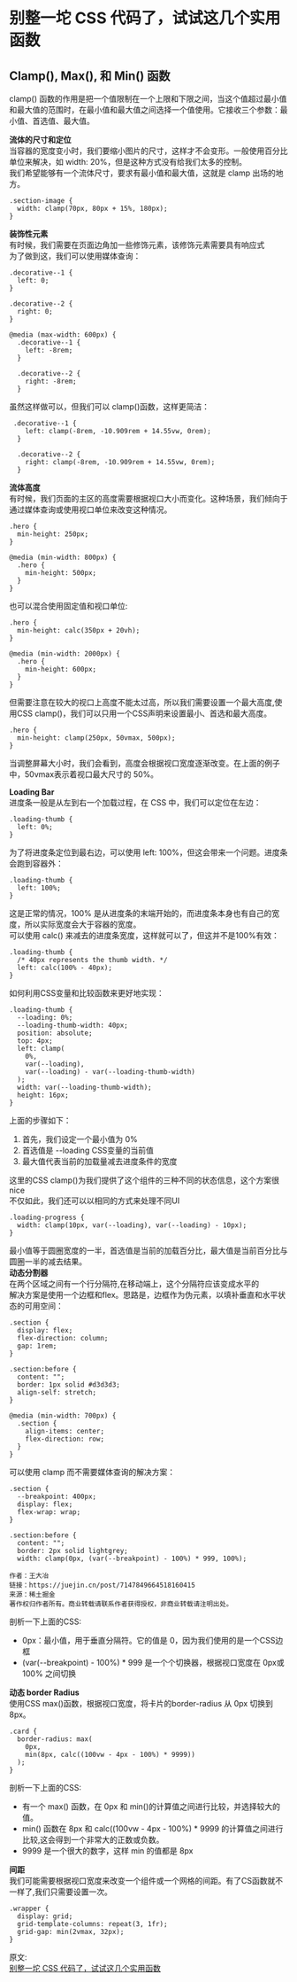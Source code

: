 # 别整一坨 CSS 代码了，试试这几个实用函数
## Clamp(), Max(), 和 Min() 函数
clamp() 函数的作用是把一个值限制在一个上限和下限之间，当这个值超过最小值和最大值的范围时，在最小值和最大值之间选择一个值使用。它接收三个参数：最小值、首选值、最大值。  

**流体的尺寸和定位**  
当容器的宽度变小时，我们要缩小图片的尺寸，这样才不会变形。一般使用百分比单位来解决，如 width: 20%，但是这种方式没有给我们太多的控制。  
我们希望能够有一个流体尺寸，要求有最小值和最大值，这就是 clamp 出场的地方。  
``` 
.section-image {
  width: clamp(70px, 80px + 15%, 180px);
}
```
**装饰性元素**  
有时候，我们需要在页面边角加一些修饰元素，该修饰元素需要具有响应式  
为了做到这，我们可以使用媒体查询：  
``` 
.decorative--1 {
  left: 0;
}

.decorative--2 {
  right: 0;
}

@media (max-width: 600px) {
  .decorative--1 {
    left: -8rem;
  }

  .decorative--2 {
    right: -8rem;
  }
```
虽然这样做可以，但我们可以 clamp()函数，这样更简洁：  
``` 
 .decorative--1 {
    left: clamp(-8rem, -10.909rem + 14.55vw, 0rem);
  }

  .decorative--2 {
    right: clamp(-8rem, -10.909rem + 14.55vw, 0rem);
  }
```

**流体高度**  
有时候，我们页面的主区的高度需要根据视口大小而变化。这种场景，我们倾向于通过媒体查询或使用视口单位来改变这种情况。  
```  
.hero {
  min-height: 250px;
}

@media (min-width: 800px) {
  .hero {
    min-height: 500px;
  }
}
```
也可以混合使用固定值和视口单位:  
``` 
.hero {
  min-height: calc(350px + 20vh);
}

@media (min-width: 2000px) {
  .hero {
    min-height: 600px;
  }
}
```
但需要注意在较大的视口上高度不能太过高，所以我们需要设置一个最大高度,使用CSS clamp()，我们可以只用一个CSS声明来设置最小、首选和最大高度。  
``` 
.hero {
  min-height: clamp(250px, 50vmax, 500px);
}
```
当调整屏幕大小时，我们会看到，高度会根据视口宽度逐渐改变。在上面的例子中，50vmax表示着视口最大尺寸的 50%。  

**Loading Bar**  
进度条一般是从左到右一个加载过程，在 CSS 中，我们可以定位在左边：  
``` 
.loading-thumb {
  left: 0%;
}
```
为了将进度条定位到最右边，可以使用 left: 100%，但这会带来一个问题。进度条会跑到容器外：  
``` 
.loading-thumb {
  left: 100%;
}
```
这是正常的情况，100% 是从进度条的末端开始的，而进度条本身也有自己的宽度，所以实际宽度会大于容器的宽度。  
可以使用 calc() 来减去的进度条宽度，这样就可以了，但这并不是100%有效：  
``` 
.loading-thumb {
  /* 40px represents the thumb width. */
  left: calc(100% - 40px);
}
```
如何利用CSS变量和比较函数来更好地实现：  
``` 
.loading-thumb {
  --loading: 0%;
  --loading-thumb-width: 40px;
  position: absolute;
  top: 4px;
  left: clamp(
    0%,
    var(--loading),
    var(--loading) - var(--loading-thumb-width)
  );
  width: var(--loading-thumb-width);
  height: 16px;
}
```
上面的步骤如下：
1. 首先，我们设定一个最小值为 0%
2. 首选值是 --loading CSS变量的当前值
3. 最大值代表当前的加载量减去进度条件的宽度

这里的CSS clamp()为我们提供了这个组件的三种不同的状态信息，这个方案很 nice  
不仅如此，我们还可以以相同的方式来处理不同UI  
``` 
.loading-progress {
  width: clamp(10px, var(--loading), var(--loading) - 10px);
}
```
最小值等于圆圈宽度的一半，首选值是当前的加载百分比，最大值是当前百分比与圆圈一半的减去结果。  
**动态分割器**  
在两个区域之间有一个行分隔符,在移动端上，这个分隔符应该变成水平的  
解决方案是使用一个边框和flex。思路是，边框作为伪元素，以填补垂直和水平状态的可用空间：  
``` 
.section {
  display: flex;
  flex-direction: column;
  gap: 1rem;
}

.section:before {
  content: "";
  border: 1px solid #d3d3d3;
  align-self: stretch;
}

@media (min-width: 700px) {
  .section {
    align-items: center;
    flex-direction: row;
  }
}
```
可以使用 clamp 而不需要媒体查询的解决方案：  
``` 
.section {
  --breakpoint: 400px;
  display: flex;
  flex-wrap: wrap;
}

.section:before {
  content: "";
  border: 2px solid lightgrey;
  width: clamp(0px, (var(--breakpoint) - 100%) * 999, 100%);

作者：王大冶
链接：https://juejin.cn/post/7147849664518160415
来源：稀土掘金
著作权归作者所有。商业转载请联系作者获得授权，非商业转载请注明出处。
```
剖析一下上面的CSS:  
- 0px：最小值，用于垂直分隔符。它的值是 0，因为我们使用的是一个CSS边框
- (var(--breakpoint) - 100%) * 999 是一个个切换器，根据视口宽度在 0px或 100% 之间切换

**动态 border Radius**  
使用CSS max()函数，根据视口宽度，将卡片的border-radius 从 0px 切换到 8px。  
``` 
.card {
  border-radius: max(
    0px,
    min(8px, calc((100vw - 4px - 100%) * 9999))
  );
}
```
剖析一下上面的CSS:  
- 有一个 max() 函数，在 0px 和 min()的计算值之间进行比较，并选择较大的值。
- min() 函数在 8px 和 calc((100vw - 4px - 100%) * 9999 的计算值之间进行比较,这会得到一个非常大的正数或负数。
- 9999 是一个很大的数字，这样 min 的值都是 8px

**间距**  
我们可能需要根据视口宽度来改变一个组件或一个网格的间距。有了CS函数就不一样了,我们只需要设置一次。  
``` 
.wrapper {
  display: grid;
  grid-template-columns: repeat(3, 1fr);
  grid-gap: min(2vmax, 32px);
}
```


原文:  
[别整一坨 CSS 代码了，试试这几个实用函数](https://juejin.cn/post/7147849664518160415)
